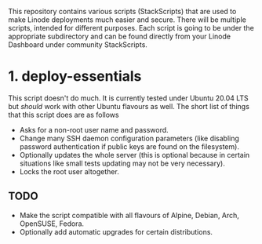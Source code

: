 This repository contains various scripts (StackScripts) that are used to make Linode deployments much easier and secure. There will be multiple scripts, intended for different purposes. Each script is going to be under the appropriate subdirectory and can be found directly from your Linode Dashboard under community StackScripts.

# 1. deploy-essentials

This script doesn't do much. It is currently tested under Ubuntu 20.04 LTS but *should* work with other Ubuntu flavours as well. The short list of things that this script does are as follows

- Asks for a non-root user name and password.
- Change many SSH daemon configuration parameters (like disabling password authentication if public keys are found on the filesystem).
- Optionally updates the whole server (this is optional because in certain situations like small tests updating may not be very necessary).
- Locks the root user altogether.

## TODO

- Make the script compatible with all flavours of Alpine, Debian, Arch, OpenSUSE, Fedora.
- Optionally add automatic upgrades for certain distributions.
